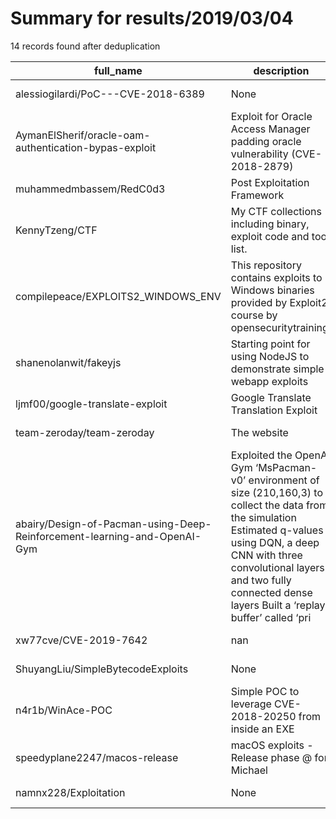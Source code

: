 
# Summary for results/2019/03/04
    
14 records found after deduplication

| full_name | description | html_url | matched_list | matched_count | pushed_at | size | stargazers_count | language | forks_count |
|--------------------------------------------------------------------------|------------------------------------------------------------------------------------------------------------------------------------------------------------------------------------------------------------------------------------------------------------------|---------------------------------------------------------------------------------------------|----------------------|-----------------|---------------------------|--------|--------------------|------------------|---------------|
| alessiogilardi/PoC---CVE-2018-6389 | None | https://github.com/alessiogilardi/PoC---CVE-2018-6389 | ['cve poc', 'cve-2'] | 2 | 2019-03-04 21:30:40+00:00 | 9 | 0 | Python | 0 |
| AymanElSherif/oracle-oam-authentication-bypas-exploit | Exploit for Oracle Access Manager padding oracle vulnerability (CVE-2018-2879) | https://github.com/AymanElSherif/oracle-oam-authentication-bypas-exploit | ['exploit'] | 1 | 2019-03-04 12:29:04+00:00 | 383 | 7 | Python | 2 |
| muhammedmbassem/RedC0d3 | Post Exploitation Framework | https://github.com/muhammedmbassem/RedC0d3 | ['exploit'] | 1 | 2019-03-04 02:42:47+00:00 | 33 | 0 | Python | 0 |
| KennyTzeng/CTF | My CTF collections including binary, exploit code and tool list. | https://github.com/KennyTzeng/CTF | ['exploit'] | 1 | 2019-03-04 14:01:56+00:00 | 38659 | 0 | Python | 0 |
| compilepeace/EXPLOITS2_WINDOWS_ENV | This repository contains exploits to Windows binaries provided by Exploit2 course by opensecuritytraining. | https://github.com/compilepeace/EXPLOITS2_WINDOWS_ENV | ['exploit'] | 1 | 2019-03-04 08:15:50+00:00 | 17819 | 3 | HTML | 2 |
| shanenolanwit/fakeyjs | Starting point for using NodeJS to demonstrate simple webapp exploits | https://github.com/shanenolanwit/fakeyjs | ['exploit'] | 1 | 2019-03-04 00:49:17+00:00 | 369 | 0 | HTML | 0 |
| ljmf00/google-translate-exploit | Google Translate Translation Exploit | https://github.com/ljmf00/google-translate-exploit | ['exploit'] | 1 | 2019-03-04 09:37:29+00:00 | 52 | 11 | | 0 |
| team-zeroday/team-zeroday | The website | https://github.com/team-zeroday/team-zeroday | ['zeroday'] | 1 | 2019-03-04 20:26:39+00:00 | 20 | 0 | nan | 1 |
| abairy/Design-of-Pacman-using-Deep-Reinforcement-learning-and-OpenAI-Gym | Exploited the OpenAI Gym ‘MsPacman-v0’ environment of size (210,160,3) to collect the data from the simulation Estimated q-values using DQN, a deep CNN with three convolutional layers and two fully connected dense layers Built a ‘replay buffer’ called ‘pri | https://github.com/abairy/Design-of-Pacman-using-Deep-Reinforcement-learning-and-OpenAI-Gym | ['exploit'] | 1 | 2019-03-04 01:32:00+00:00 | 45 | 2 | Jupyter Notebook | 0 |
| xw77cve/CVE-2019-7642 | nan | https://github.com/xw77cve/CVE-2019-7642 | ['cve-2'] | 1 | 2019-03-04 11:04:30+00:00 | 361 | 15 | | 1 |
| ShuyangLiu/SimpleBytecodeExploits | None | https://github.com/ShuyangLiu/SimpleBytecodeExploits | ['exploit'] | 1 | 2019-03-04 22:42:22+00:00 | 1360 | 0 | Java | 0 |
| n4r1b/WinAce-POC | Simple POC to leverage CVE-2018-20250 from inside an EXE | https://github.com/n4r1b/WinAce-POC | ['cve poc'] | 1 | 2019-03-04 14:42:04+00:00 | 90 | 0 | Objective-C | 0 |
| speedyplane2247/macos-release | macOS exploits - Release phase @ for Michael | https://github.com/speedyplane2247/macos-release | ['exploit'] | 1 | 2019-03-04 16:24:53+00:00 | 0 | 0 | | 0 |
| namnx228/Exploitation | None | https://github.com/namnx228/Exploitation | ['exploit'] | 1 | 2019-03-04 17:16:46+00:00 | 3 | 0 | C | 0 |
